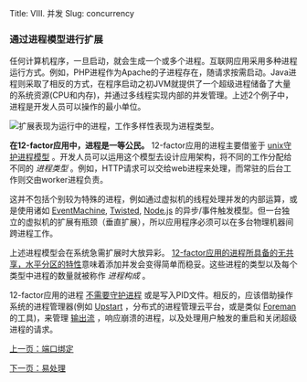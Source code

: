 Title: VIII. 并发
Slug: concurrency

### 通过进程模型进行扩展

任何计算机程序，一旦启动，就会生成一个或多个进程。互联网应用采用多种进程运行方式。例如，PHP进程作为Apache的子进程存在，随请求按需启动。Java进程则采取了相反的方式，在程序启动之初JVM就提供了一个超级进程储备了大量的系统资源(CPU和内存)，并通过多线程实现内部的并发管理。上述2个例子中，进程是开发人员可以操作的最小单位。

![扩展表现为运行中的进程，工作多样性表现为进程类型。](/images/process-types.png)

**在12-factor应用中，进程是一等公民。** 12-factor应用的进程主要借鉴于 [unix守护进程模型](http://adam.heroku.com/past/2011/5/9/applying_the_unix_process_model_to_web_apps/) 。开发人员可以运用这个模型去设计应用架构，将不同的工作分配给不同的 *进程类型* 。例如，HTTP请求可以交给web进程来处理，而常驻的后台工作则交由worker进程负责。

这并不包括个别较为特殊的进程，例如通过虚拟机的线程处理并发的内部运算，或是使用诸如 [EventMachine](http://rubyeventmachine.com/), [Twisted](http://twistedmatrix.com/trac/),  [Node.js](http://nodejs.org/) 的异步/事件触发模型。但一台独立的虚拟机的扩展有瓶颈（垂直扩展），所以应用程序必须可以在多台物理机器间跨进程工作。

上述进程模型会在系统急需扩展时大放异彩。 [12-factor应用的进程所具备的无共享，水平分区的特性][5]意味着添加并发会变得简单而稳妥。这些进程的类型以及每个类型中进程的数量就被称作 *进程构成* 。

12-factor应用的进程 [不需要守护进程](http://dustin.github.com/2010/02/28/running-processes.html) 或是写入PID文件。相反的，应该借助操作系统的进程管理器(例如 [Upstart](http://upstart.ubuntu.com/) ，分布式的进程管理云平台，或是类似 [Foreman](http://blog.daviddollar.org/2011/05/06/introducing-foreman.html) 的工具)，来管理 [输出流][10] ，响应崩溃的进程，以及处理用户触发的重启和关闭超级进程的请求。

[上一页：端口绑定][6]

[下一页：易处理][8]

[0]: http://www.harmy.me/pages/codebase.html
[1]: http://www.harmy.me/pages/dependencies.html
[2]: http://www.harmy.me/pages/config.html
[3]: http://www.harmy.me/pages/backing-services.html
[4]: http://www.harmy.me/pages/build-release-run.html
[5]: http://www.harmy.me/pages/processes.html
[6]: http://www.harmy.me/pages/port-binding.html
[7]: http://www.harmy.me/pages/concurrency.html
[8]: http://www.harmy.me/pages/disposability
[9]: http://www.harmy.me/pages/dev-prod-parity.html
[10]: http://www.harmy.me/pages/logs.html
[11]: http://www.harmy.me/pages/admin-processes.html
